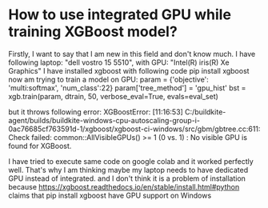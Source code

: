
# How to use integrated GPU while training XGBoost model?

Firstly, I want to say that I am new in this field and don't know much.
I have following laptop: "dell vostro 15 5510", with GPU: "Intel(R) iris(R) Xe Graphics"
I have installed xgboost with following code
pip install xgboost
now am trying to train a model on GPU:
param = {'objective': 'multi:softmax', 'num_class':22}
param['tree_method'] = 'gpu_hist'
bst = xgb.train(param, dtrain, 50, verbose_eval=True, evals=eval_set)

but it throws following error:
XGBoostError: [11:16:53] C:/buildkite-agent/builds/buildkite-windows-cpu-autoscaling-group-i-0ac76685cf763591d-1/xgboost/xgboost-ci-windows/src/gbm/gbtree.cc:611: Check failed: common::AllVisibleGPUs() >= 1 (0 vs. 1) : No visible GPU is found for XGBoost.

I have tried to execute same code on google colab and it worked perfectly well. That's why I am thinking maybe my laptop needs to have dedicated GPU instead of integrated. and I don't think it is a problem of installation because https://xgboost.readthedocs.io/en/stable/install.html#python claims that pip install xgboost have GPU support on Windows

        